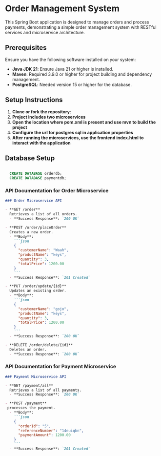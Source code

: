 # Order Management System

This Spring Boot application is designed to manage orders and process payments, demonstrating a simple order management system with RESTful services and microservice architecture.

## Prerequisites

Ensure you have the following software installed on your system:

- **Java JDK 21**: Ensure Java 21 or higher is installed.
- **Maven**: Required 3.9.0 or higher for project building and dependency management.
- **PostgreSQL**: Needed version 15 or higher for the database.

## Setup Instructions

1. **Clone or fork the repository**:
2. **Project includes two microservices**
3. **Open the location where pom.xml is present and use mvn to build the project**
4. **Configure the url for postgres sql in application properties**
5. **After running the microservices, use the frontend index.html to interact with the application**

## Database Setup
```sql

  CREATE DATABASE orderdb;
  CREATE DATABASE paymentdb;
```
### API Documentation for Order Microservice

```markdown
### Order Microservice API

- **GET /order**
  Retrieves a list of all orders.
  - **Success Response**: `200 OK`

- **POST /order/placeOrder**
  Creates a new order.
  - **Body**:
    ```json
    {
      "customerName": "Waah",
      "productName": "keys",
      "quantity": 3,
      "totalPrice": 1200.00
    }
    ```
  - **Success Response**: `201 Created`

- **PUT /order/update/{id}**
  Updates an existing order.
  - **Body**:
    ```json
    {
      "customerName": "gojo",
      "productName": "keys",
      "quantity": 3,
      "totalPrice": 1200.00
    }
    ```
  - **Success Response**: `200 OK`

- **DELETE /order/delete/{id}**
  Deletes an order.
  - **Success Response**: `200 OK`

```


   
### API Documentation for Payment Microservice

```markdown
### Payment Microservice API

- **GET /payment/all**
  Retrieves a list of all payments.
  - **Success Response**: `200 OK`

- **POST /payment**
 processes the payment.
  - **Body**:
    ```json
    {
      "orderId": "5",
      "referenceNumber": "14euiqbn",
      "paymentAmount": 1200.00
    }
    ```
  - **Success Response**: `201 Created`


```


   
